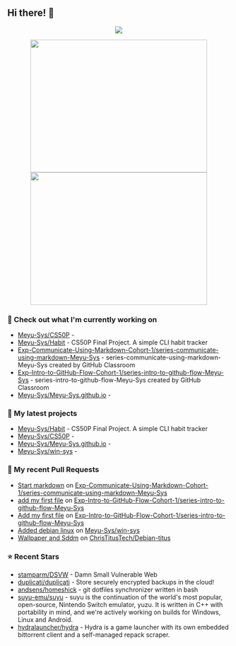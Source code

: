 ## Hi there! 👋

<p align="center"><a href="https://github.com/anuraghazra/github-readme-stats">
  <img align="center" src="https://github-readme-stats.vercel.app/api?username=Meyu-Sys&show_icons=true&theme=aura_dark" />
</a></p>

<p align="center"><a href="https://wakatime.com/@meyu">
  <img align="center" width="400" height="300" src="https://wakatime.com/share/@meyu/3602f6a4-4a98-4c61-b720-31a83ac5cc61.svg" />
</a>
<a href="https://wakatime.com/@meyu">
  <img align="center" width="400" height="300" src="https://wakatime.com/share/@meyu/b854cb88-473a-4974-9484-9720c9e06922.svg" />
</a></p>


### 👷 Check out what I'm currently working on

- [Meyu-Sys/CS50P](https://github.com/Meyu-Sys/CS50P) - 
- [Meyu-Sys/Habit](https://github.com/Meyu-Sys/Habit) - CS50P Final Project. A simple CLI habit tracker
- [Exp-Communicate-Using-Markdown-Cohort-1/series-communicate-using-markdown-Meyu-Sys](https://github.com/Exp-Communicate-Using-Markdown-Cohort-1/series-communicate-using-markdown-Meyu-Sys) - series-communicate-using-markdown-Meyu-Sys created by GitHub Classroom
- [Exp-Intro-to-GitHub-Flow-Cohort-1/series-intro-to-github-flow-Meyu-Sys](https://github.com/Exp-Intro-to-GitHub-Flow-Cohort-1/series-intro-to-github-flow-Meyu-Sys) - series-intro-to-github-flow-Meyu-Sys created by GitHub Classroom
- [Meyu-Sys/Meyu-Sys.github.io](https://github.com/Meyu-Sys/Meyu-Sys.github.io) - 
### 🌱 My latest projects

- [Meyu-Sys/Habit](https://github.com/Meyu-Sys/Habit) - CS50P Final Project. A simple CLI habit tracker
- [Meyu-Sys/CS50P](https://github.com/Meyu-Sys/CS50P) - 
- [Meyu-Sys/Meyu-Sys.github.io](https://github.com/Meyu-Sys/Meyu-Sys.github.io) - 
- [Meyu-Sys/win-sys](https://github.com/Meyu-Sys/win-sys) - 
### 🔨 My recent Pull Requests

- [Start markdown](https://github.com/Exp-Communicate-Using-Markdown-Cohort-1/series-communicate-using-markdown-Meyu-Sys/pull/3) on [Exp-Communicate-Using-Markdown-Cohort-1/series-communicate-using-markdown-Meyu-Sys](https://github.com/Exp-Communicate-Using-Markdown-Cohort-1/series-communicate-using-markdown-Meyu-Sys)
- [add my first file](https://github.com/Exp-Intro-to-GitHub-Flow-Cohort-1/series-intro-to-github-flow-Meyu-Sys/pull/3) on [Exp-Intro-to-GitHub-Flow-Cohort-1/series-intro-to-github-flow-Meyu-Sys](https://github.com/Exp-Intro-to-GitHub-Flow-Cohort-1/series-intro-to-github-flow-Meyu-Sys)
- [Add my first file](https://github.com/Exp-Intro-to-GitHub-Flow-Cohort-1/series-intro-to-github-flow-Meyu-Sys/pull/2) on [Exp-Intro-to-GitHub-Flow-Cohort-1/series-intro-to-github-flow-Meyu-Sys](https://github.com/Exp-Intro-to-GitHub-Flow-Cohort-1/series-intro-to-github-flow-Meyu-Sys)
- [Added debian linux](https://github.com/Meyu-Sys/win-sys/pull/1) on [Meyu-Sys/win-sys](https://github.com/Meyu-Sys/win-sys)
- [Wallpaper and Sddm](https://github.com/ChrisTitusTech/Debian-titus/pull/47) on [ChrisTitusTech/Debian-titus](https://github.com/ChrisTitusTech/Debian-titus)
### ⭐ Recent Stars

- [stamparm/DSVW](https://github.com/stamparm/DSVW) - Damn Small Vulnerable Web
- [duplicati/duplicati](https://github.com/duplicati/duplicati) - Store securely encrypted backups in the cloud!
- [andsens/homeshick](https://github.com/andsens/homeshick) - git dotfiles synchronizer written in bash
- [suyu-emu/suyu](https://github.com/suyu-emu/suyu) - suyu is the continuation of the world&#39;s most popular, open-source, Nintendo Switch emulator, yuzu. It is written in C&#43;&#43; with portability in mind, and we&#39;re actively working on builds for Windows, Linux and Android.
- [hydralauncher/hydra](https://github.com/hydralauncher/hydra) - Hydra is a game launcher with its own embedded bittorrent client and a self-managed repack scraper.
  
